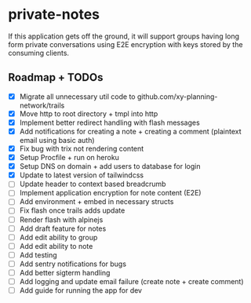 # private-notes

If this application gets off the ground, it will support groups having long form private
conversations using E2E encryption with keys stored by the consuming clients.

## Roadmap + TODOs

- [x] Migrate all unnecessary util code to github.com/xy-planning-network/trails
- [x] Move http to root directory + tmpl into http
- [x] Implement better redirect handling with flash messages
- [x] Add notifications for creating a note + creating a comment (plaintext email using basic auth)
- [x] Fix bug with trix not rendering content
- [x] Setup Procfile + run on heroku
- [x] Setup DNS on domain + add users to database for login
- [x] Update to latest version of tailwindcss
- [ ] Update header to context based breadcrumb
- [ ] Implement application encryption for note content (E2E)
- [ ] Add environment + embed in necessary structs
- [ ] Fix flash once trails adds update
- [ ] Render flash with alpinejs
- [ ] Add draft feature for notes
- [ ] Add edit ability to group
- [ ] Add edit ability to note
- [ ] Add testing
- [ ] Add sentry notifications for bugs
- [ ] Add better sigterm handling
- [ ] Add logging and update email failure (create note + create comment)
- [ ] Add guide for running the app for dev
